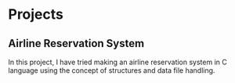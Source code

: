# Projects

## Airline Reservation System
In this project, I have tried making an airline reservation system in C language using the concept of structures and data file handling.
